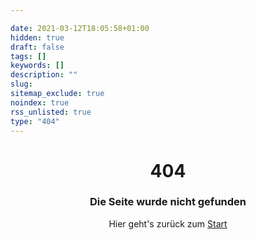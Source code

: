 ```yaml
---

date: 2021-03-12T18:05:58+01:00
hidden: true
draft: false
tags: []
keywords: []
description: ""
slug:
sitemap_exclude: true
noindex: true
rss_unlisted: true
type: "404"
---
```


# <h1 style="text-align: center;">404</h1>

### <p style="text-align: center;">Die Seite wurde nicht gefunden</p>

<p style="text-align: center;"> Hier geht's zurück zum <a href="/">Start</a></p>

